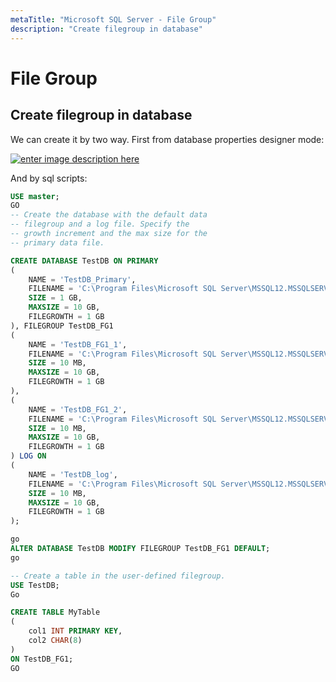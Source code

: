 ```yaml
---
metaTitle: "Microsoft SQL Server - File Group"
description: "Create filegroup in database"
---
```


# File Group



## Create filegroup in database


We can create it by two way. First from database properties designer mode:

[<img src="http://i.stack.imgur.com/IxpHU.png" alt="enter image description here" />](http://i.stack.imgur.com/IxpHU.png)

And by sql scripts:

```sql
USE master;
GO
-- Create the database with the default data
-- filegroup and a log file. Specify the
-- growth increment and the max size for the
-- primary data file.

CREATE DATABASE TestDB ON PRIMARY
(
    NAME = 'TestDB_Primary',
    FILENAME = 'C:\Program Files\Microsoft SQL Server\MSSQL12.MSSQLSERVER\MSSQL\DATA\TestDB_Prm.mdf',
    SIZE = 1 GB,
    MAXSIZE = 10 GB,
    FILEGROWTH = 1 GB
), FILEGROUP TestDB_FG1
(
    NAME = 'TestDB_FG1_1',
    FILENAME = 'C:\Program Files\Microsoft SQL Server\MSSQL12.MSSQLSERVER\MSSQL\DATA\TestDB_FG1_1.ndf',
    SIZE = 10 MB,
    MAXSIZE = 10 GB,
    FILEGROWTH = 1 GB
),
(
    NAME = 'TestDB_FG1_2',
    FILENAME = 'C:\Program Files\Microsoft SQL Server\MSSQL12.MSSQLSERVER\MSSQL\DATA\TestDB_FG1_2.ndf',
    SIZE = 10 MB,
    MAXSIZE = 10 GB,
    FILEGROWTH = 1 GB
) LOG ON
(
    NAME = 'TestDB_log',
    FILENAME = 'C:\Program Files\Microsoft SQL Server\MSSQL12.MSSQLSERVER\MSSQL\DATA\TestDB.ldf',
    SIZE = 10 MB,
    MAXSIZE = 10 GB,
    FILEGROWTH = 1 GB
);

go 
ALTER DATABASE TestDB MODIFY FILEGROUP TestDB_FG1 DEFAULT;
go

-- Create a table in the user-defined filegroup.
USE TestDB;
Go

CREATE TABLE MyTable
(
    col1 INT PRIMARY KEY,
    col2 CHAR(8)
)
ON TestDB_FG1;
GO

```

